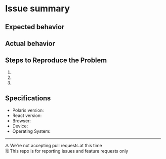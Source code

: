 # Issue summary

<!-- 🚨 If you work at Shopify, post your issue on our internal repo instead of this one -->

<!--
  Provide a high-level summary of your issue or feature request
-->


## Expected behavior

<!--
  For issues, what do you think should have happened?
  For feature requests, why do you believe this feature is necessary?
-->


## Actual behavior

<!--
  For issues, what actually happens?
  Tip: include an error message (in a `<details></details>` tag)
       if your issue is related to an error while running Polaris.
-->


## Steps to Reproduce the Problem

1.
1.
1.

## Specifications

- Polaris version:
- React version:
- Browser:
- Device:
- Operating System:

---

⚓️ We’re not accepting pull requests at this time<br />
🗒 This repo is for reporting issues and feature requests only
